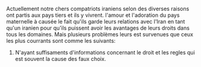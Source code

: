 Actuellement notre chers compatriots iraniens selon des diverses raisons ont partis aux pays tiers et ils y vivrent. l'amour et l'adoration du pays maternelle à causée le fait qu'ils garde leurs relations avec l'Iran en tant qu'un iranien pour qu'ils puissent avoir les avantages de leurs droits dans tous les domaines. Mais plusieurs problèmes leurs est survenues que ceux les plus courrants sont comme les suivants:
1. N'ayant suffisaments d'informations concernant le droit et les regles qui est souvent la cause des faux choix.

<!---
2. پراکندگی در نقاط مختلف دنیا و در نتیجه عدم دسترسی به نمایندگی های سیاسی و کنسولی متاسفانه موارد زیادی وجود دارد که ایرانیان مقیم خارج از کشور امور خود را با انتخابی نادرست به اشخاصی سپرده اند که نه تنها حافظ منافع آنان نبوده بلکه ضد منافع ایشان اقدام و حقوق ایشان را پایمال کرده اند. آشنایی با واقعیت های ذکر شده ما را بر آن داشت تا با اتخاذ روشها و راه حل هایی نوین، بهترین خدمات حقوقی و کنسولی را در کوتاه ترین زمان ممکن به ایرانیان مقیم خارج از کشور ارایه نماییم. حاصل اندیشه جمعی، ایجاد مکانی بود تا بتواند علاوه بر تجمع افرادی با تجربه، خردمند و دلسوز، فرصتی را برای هموطنان مقیم خارج از کشور فراهم تا با خیالی آسوده بتوانند مشاوره های خود را با مرجعی انجام دهند که پایگاهی قانونی و رسمی داشته و در صورت بروز هر مشکلی، حق و حقوق  خود را پیگیری و مطالبه نمایند. موسسه بهار مهاجران پارسی، با هدف ارایه خدمات و مشاوره در تمام زمینه های حقوقی و کنسولی، توسط تعدادی از اشخاص آگاه و البته با تجربه در امور حقوقی و کنسولی تاسیس گردیده و بنا دارد بر اساس خواسته های هموطنان عزیز مقیم خارج از کشور و همچنین همکاری متخصصین مقیم داخل کشور، اقدام به ارایه خدمات و مشاوره حقوقی و کنسولی نماید. این موسسه با شماره ثبت 20421 با مدیریت آقای حسین عبدی از مدیران بازنشسته و با تجربه حوزه کنسولی وزارت امور خارجه، آمادگی دارد تا کلیه نیازهای هموطنان عزیز را در امور کنسولی و حقوقی پیگیری نموده و مورد اقدام قرار دهد.

برخی از خدمات موسسه بهار مهاجران پارسی:

1. ارایه خدمات و مشاوره کنسولی به اشخاص حقيقی و حقوقی ایرانی و خارجی
2. ارایه خدمات و مشاوره در امور اشتغال اتباع خارجی به شرکتها و موسسات دارای کارکنان خارجی و تامين
3. اخذ نمایندگی از موسسات و شرکتهای ایرانی و خارجی در زمينه مهاجرت و اعزام و پذیرش نيروی کار ایرانی و نيروی انسانی خارجی مورد نياز خارجی
5. ارایه خدمات و مشاوره در زمينه ورود، خروج و اقامت اتباع خارجی (اخذ ویزا)
4. انجام پروژه های تحقيقاتی و آموزشی در خصوص اشتغال
6. ارایه خدمات و مشاوره در زمينه تابعیت اتباع ایرانی و خارجی
7. ارایه خدمات و مشاوره در زمينه وقایع اربعه (ولادت – ازدواج – طلاق - فوت) به اتباع ایرانی و خارجی
8. ارایه خدمات و مشاوره در خصوص شناسنامه و کارت ملی جمهوری اسلامی ایران در خارج از کشور
9. ارایه خدمات و مشاوره در خصوص استملاک اتباع خارجی
10. ارایه خدمات و مشاوره در خصوص ایرانيان زندانی در خارج از کشور
11. ارایه خدمات و مشاوره در زمينه تنظیم و تائيد وکالتنامه اتباع ایران در خارج از کشور.

-->